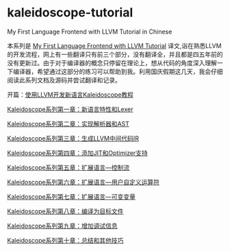 # kaleidoscope-tutorial
My First Language Frontend with LLVM Tutorial in Chinese

本系列是 [My First Language Frontend with LLVM Tutorial](https://llvm.org/docs/tutorial/MyFirstLanguageFrontend/index.html) 译文,诣在熟悉LLVM的开发流程，网上有一些翻译只有前三个部分，没有翻译全，并且都是四五年前的没有更新过。由于对于编译器的概念只停留在理论上，想从代码的角度深入理解一下编译器，希望通过这部分的练习可以帮助到我。利用国庆假期这几天，我会仔细阅读此系列文档及源码并尝试翻译和记录。

开篇：[使用LLVM开发新语言Kaleidoscope教程](https://www.tuhaoxin.cn/articles/2019/10/01/1569927157476.html)

[Kaleidoscope系列第一章：新语言特性和Lexer](https://www.tuhaoxin.cn/articles/2019/10/01/1569940099352.html)

[Kaleidoscope系列第二章：实现解析器和AST](https://www.tuhaoxin.cn/articles/2019/10/02/1569977094025.html)

[Kaleidoscope系列第三章：生成LLVM中间代码IR](https://www.tuhaoxin.cn/articles/2019/10/02/1569989065380.html)

[Kaleidoscope系列第四章：添加JIT和Optimizer支持](https://www.tuhaoxin.cn/articles/2019/10/02/1570001336572.html)

[Kaleidoscope系列第五章：扩展语言—控制流](https://www.tuhaoxin.cn/articles/2019/10/02/1570016138842.html)

[Kaleidoscope系列第六章：扩展语言—用户自定义运算符](https://www.tuhaoxin.cn/articles/2019/10/02/1570020144718.html)

[Kaleidoscope系列第七章：扩展语言—可变变量](https://www.tuhaoxin.cn/articles/2019/10/02/1570022848571.html)

[Kaleidoscope系列第八章：编译为目标文件](https://www.tuhaoxin.cn/articles/2019/10/03/1570032470366.html)

[Kaleidoscope系列第九章：增加调试信息](https://www.tuhaoxin.cn/articles/2019/10/03/1570032703820.html)

[Kaleidoscope系列第十章：总结和其他技巧](https://www.tuhaoxin.cn/articles/2019/10/03/1570032839645.html)
